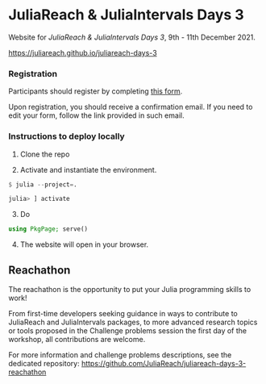 # JuliaReach & JuliaIntervals Days 3

Website for *JuliaReach & JuliaIntervals Days 3*, 9th - 11th December 2021.

https://juliareach.github.io/juliareach-days-3

### Registration

Participants should register by completing [this form](https://forms.gle/YL3w5dNmQei1UjGV9).

Upon registration, you should receive a confirmation email. If you need to edit your form, follow the link provided in such email.

### Instructions to deploy locally

1. Clone the repo

2. Activate and instantiate the environment.

```julia
$ julia --project=.

julia> ] activate
```

3. Do
```julia
using PkgPage; serve()
```

4. The website will open in your browser.


## Reachathon

The reachathon is the opportunity to put your Julia programming skills to work!

From first-time developers seeking guidance in ways to contribute to JuliaReach and JuliaIntervals packages, to more advanced research topics or tools proposed in the Challenge problems session the first day of the workshop, all contributions are welcome.

For more information and challenge problems descriptions, see the dedicated repository: https://github.com/JuliaReach/juliareach-days-3-reachathon
